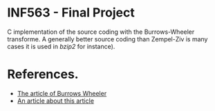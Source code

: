 # INF563 - Final Project

C implementation of the source coding with the Burrows-Wheeler transforme. A generally better source coding than Zempel-Ziv is many cases
it is used in *bzip2* for instance).

# References.
- [The article of Burrows Wheeler](http://www.hpl.hp.com/techreports/Compaq-DEC/SRC-RR-124.pdf)
- [An article about this article](http://www.dogma.net/markn/articles/bwt/bwt.htm)
